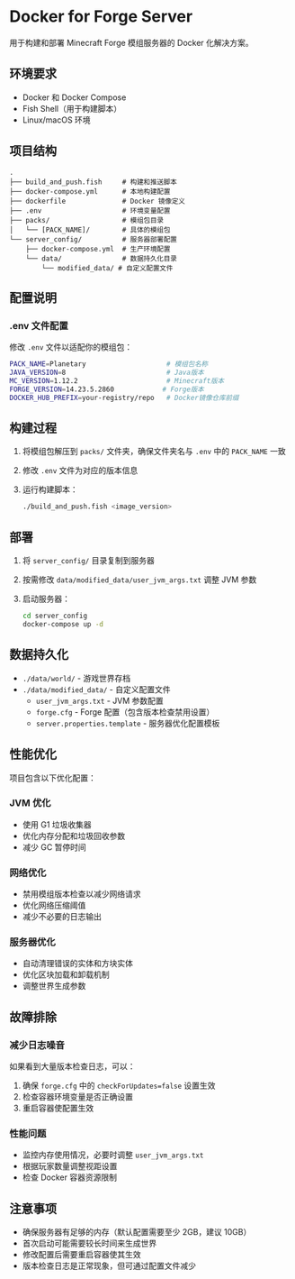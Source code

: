 # Docker for Forge Server

用于构建和部署 Minecraft Forge 模组服务器的 Docker 化解决方案。

## 环境要求

- Docker 和 Docker Compose
- Fish Shell（用于构建脚本）
- Linux/macOS 环境

## 项目结构

```text
.
├── build_and_push.fish     # 构建和推送脚本
├── docker-compose.yml      # 本地构建配置
├── dockerfile              # Docker 镜像定义
├── .env                    # 环境变量配置
├── packs/                  # 模组包目录
│   └── [PACK_NAME]/        # 具体的模组包
└── server_config/          # 服务器部署配置
    ├── docker-compose.yml  # 生产环境配置
    └── data/               # 数据持久化目录
        └── modified_data/ # 自定义配置文件
```

## 配置说明

### .env 文件配置

修改 `.env` 文件以适配你的模组包：

```bash
PACK_NAME=Planetary                    # 模组包名称
JAVA_VERSION=8                         # Java版本
MC_VERSION=1.12.2                      # Minecraft版本
FORGE_VERSION=14.23.5.2860            # Forge版本
DOCKER_HUB_PREFIX=your-registry/repo   # Docker镜像仓库前缀
```

## 构建过程

1. 将模组包解压到 `packs/` 文件夹，确保文件夹名与 `.env` 中的 `PACK_NAME` 一致
2. 修改 `.env` 文件为对应的版本信息
3. 运行构建脚本：

   ```bash
   ./build_and_push.fish <image_version>
   ```

## 部署

1. 将 `server_config/` 目录复制到服务器
2. 按需修改 `data/modified_data/user_jvm_args.txt` 调整 JVM 参数
3. 启动服务器：

   ```bash
   cd server_config
   docker-compose up -d
   ```

## 数据持久化

- `./data/world/` - 游戏世界存档
- `./data/modified_data/` - 自定义配置文件
  - `user_jvm_args.txt` - JVM 参数配置
  - `forge.cfg` - Forge 配置（包含版本检查禁用设置）
  - `server.properties.template` - 服务器优化配置模板

## 性能优化

项目包含以下优化配置：

### JVM 优化

- 使用 G1 垃圾收集器
- 优化内存分配和垃圾回收参数
- 减少 GC 暂停时间

### 网络优化

- 禁用模组版本检查以减少网络请求
- 优化网络压缩阈值
- 减少不必要的日志输出

### 服务器优化

- 自动清理错误的实体和方块实体
- 优化区块加载和卸载机制
- 调整世界生成参数

## 故障排除

### 减少日志噪音

如果看到大量版本检查日志，可以：

1. 确保 `forge.cfg` 中的 `checkForUpdates=false` 设置生效
2. 检查容器环境变量是否正确设置
3. 重启容器使配置生效

### 性能问题

- 监控内存使用情况，必要时调整 `user_jvm_args.txt`
- 根据玩家数量调整视距设置
- 检查 Docker 容器资源限制

## 注意事项

- 确保服务器有足够的内存（默认配置需要至少 2GB，建议 10GB）
- 首次启动可能需要较长时间来生成世界
- 修改配置后需要重启容器使其生效
- 版本检查日志是正常现象，但可通过配置文件减少
